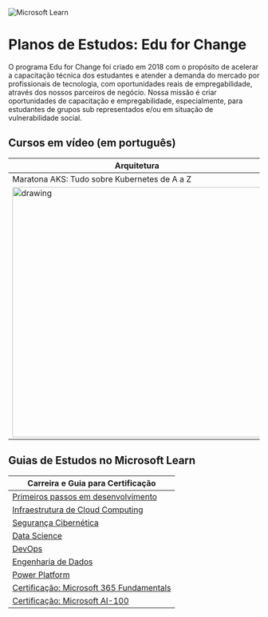 ![Microsoft Learn](https://docs.microsoft.com//en-us/media/learn/home/hero_background_light.svg)

# Planos de Estudos: Edu for Change

O programa Edu for Change foi criado em 2018 com o propósito de acelerar a capacitação técnica dos estudantes e atender a demanda do mercado por profissionais de tecnologia, com oportunidades reais de empregabilidade, através dos nossos parceiros de negócio. Nossa missão é criar oportunidades de capacitação e empregabilidade, especialmente, para estudantes de grupos sub representados e/ou em situação de vulnerabilidade social.

## Cursos em vídeo (em português)

| Arquitetura | Desenvolvimento | 
|--| -- |
| Maratona AKS: Tudo sobre Kubernetes de A a Z | Cloud Computing & Serverless com JavaScript |
|<a href="https://channel9.msdn.com/Series/AKS-Bootcamp-From-zero-to-container-hero?WT.mc_id=microsofttech-academic-cyzanon"><img src="https://user-images.githubusercontent.com/2198735/97042438-6c5fa180-1547-11eb-9007-5cf722d19dd9.PNG" alt="drawing" width="500"/> | <a href="https://channel9.msdn.com/Series/Bootcamp-Cloud-Computing-and-Serverless?WT.mc_id=microsofttech-academic-cyzanon"><img src="https://user-images.githubusercontent.com/2198735/97043124-7209b700-1548-11eb-9a03-a068e8f3ac43.PNG" alt="drawing" width="500"/></a> |

## Guias de Estudos no Microsoft Learn

| Carreira e Guia para Certificação | 
|-- |
| [Primeiros passos em desenvolvimento](https://github.com/cyz/student-workshops/blob/main/pt-br/primeiros-passos-dev.md) |
| [Infraestrutura de Cloud Computing](https://github.com/cyz/student-workshops/blob/main/pt-br/azure-infra.md) |
| [Segurança Cibernética](https://github.com/cyz/student-workshops/blob/main/pt-br/cyber-security.md) |
| [Data Science](https://github.com/cyz/student-workshops/blob/main/pt-br/data-science.md) | 
| [DevOps](https://github.com/cyz/student-workshops/blob/main/pt-br/dev-ops.md)|
| [Engenharia de Dados](https://github.com/cyz/student-workshops/blob/main/pt-br/engenharia-de-dados.md) |
| [Power Platform](https://github.com/cyz/student-workshops/blob/main/pt-br/power-platform.md)| 
| [Certificação: Microsoft 365 Fundamentals](https://github.com/cyz/student-workshops/blob/main/pt-br/ms-900.md) |
| [Certificação: Microsoft AI-100](https://github.com/cyz/student-workshops/blob/main/pt-br/ai-100.md) |
